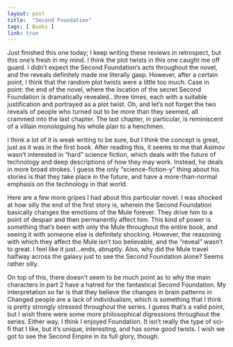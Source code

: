 ```yaml
---
layout: post
title:  "Second Foundation"
tags: [ Books ]
link: true
---
```


Just finished this one today; I keep writing these reviews in retrospect, but this one’s fresh in my mind. I think the plot twists in this one caught me off guard. I didn’t expect the Second Foundation’s acts throughout the novel, and the reveals definitely made me literally gasp. However, after a certain point, I think that the random plot twists were a little too much. Case in point: the end of the novel, where the location of the secret Second Foundation is dramatically revealed...three times, each with a suitable justification and portrayed as a plot twist. Oh, and let’s not forget the two reveals of people who turned out to be more than they seemed, all crammed into the last chapter. The last chapter, in particular, is reminiscent of a villain monologuing his whole plan to a henchmen.

I think a lot of it is weak writing to be sure, but I think the concept is great, just as it was in the first book. After reading this, it seems to me that Asimov wasn’t interested in “hard” science fiction, which deals with the future of technology and deep descriptions of how they may work. Instead, he deals in more broad strokes. I guess the only “science-fiction-y” thing about his stories is that they take place in the future, and have a more-than-normal emphasis on the technology in that world.

Here are a few more gripes I had about this particular novel. I was shocked at how silly the end of the first story is, wherein the Second Foundation basically changes the emotions of the Mule forever. They drive him to a point of despair and then permanently affect him. This kind of power is something that’s been with only the Mule throughout the entire book, and seeing it with someone else is definitely shocking. However, the reasoning with which they affect the Mule isn’t too believable, and the “reveal” wasn’t to great. I feel like it just...ends, abruptly. Also, why did the Mule travel halfway across the galaxy just to see the Second Foundation alone? Seems rather silly.

On top of this, there doesn’t seem to be much point as to why the main characters in part 2 have a hatred for the fantastical Second Foundation. My interpretation so far is that they believe the changes in brain patterns in Changed people are a lack of individualism, which is something that I think is pretty strongly stressed throughout the series. I guess that’s a valid point, but I wish there were some more philosophical digressions throughout the series. Either way, I think I enjoyed Foundation. It isn’t really the type of sci-fi that I like, but it’s unique, interesting, and has some good twists. I wish we got to see the Second Empire in its full glory, though.